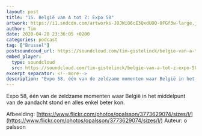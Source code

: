 ```yaml
---
layout: post
title: "15. België van A tot Z: Expo 58"
artwork: https://i1.sndcdn.com/artworks-JOJWiO6cE3QxdUOQ-0FGf3w-large.jpg
author: Tim
date: 2020-04-28 23:36:05 +0200
categories: podcast
tag: ["Brussel"]
postsoundcoud_url: https://soundcloud.com/tim-gistelinck/belgie-van-a-tot-z-expo-58
embed_player:
  type: soundcloud
  src: https://soundcloud.com/tim-gistelinck/belgie-van-a-tot-z-expo-58
excerpt_separator: <!--more-->
description: "Expo 58, één van de zeldzame momenten waar België in het middelpunt van de aandacht stond en alles enkel beter kon."
---
```

Expo 58, één van de zeldzame momenten waar België in het middelpunt van de aandacht stond en alles enkel beter kon.

Afbeelding: [https://www.flickr.com/photos/opalsson/3773629074/sizes/l/](https://www.flickr.com/photos/opalsson/3773629074/sizes/l/)
Auteur: o palsson